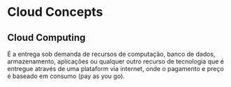# Cloud Concepts

## Cloud Computing

É a entrega sob demanda de recursos de computação, banco de dados, armazenamento, aplicações ou qualquer outro recurso de tecnologia que é entregue através de uma plataform via internet, onde o pagamento e preço é baseado em consumo (pay as you go).
